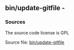 ## bin/update-gitfile -


### Sources
<a href="#sources"></a>
The source code license is GPL

Source file: [bin/update-gitfile](/bin/update-gitfile)

